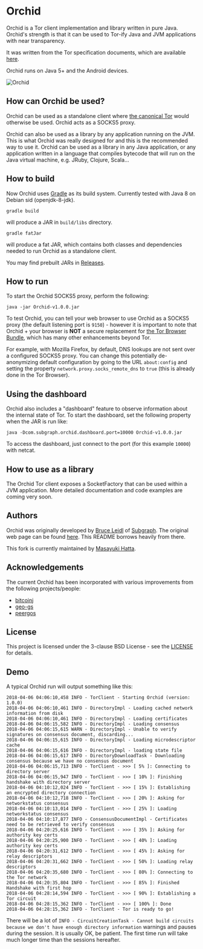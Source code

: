 Orchid
======

Orchid is a Tor client implementation and library written in pure Java.  Orchid's strength is that it can be used to Tor-ify Java and JVM applications with near transparency.

It was written from the Tor specification documents, which are available [here](https://www.torproject.org/docs/documentation.html.en#DesignDoc).

Orchid runs on Java 5+ and the Android devices.  

![Orchid](https://subgraph.com/img/orchidlogo1.png)

## How can Orchid be used?

Orchid can be used as a standalone client where [the canonical Tor](https://www.torproject.org/) would otherwise be used.  Orchid acts as a SOCKS5 proxy.

Orchid can also be used as a library by any application running on the JVM. This is what Orchid was really designed for and this is the recommended way to use it. Orchid can be used as a library in any Java application, or any application written in a language that compiles bytecode that will run on the Java virtual machine, e.g. JRuby, Clojure, Scala...

## How to build

Now Orchid uses [Gradle](https://gradle.org/) as its build system.  Currently tested with Java 8 on Debian sid (openjdk-8-jdk).

```
gradle build
```

will produce a JAR in `build/libs` directory.

```
gradle fatJar
```

will produce a fat JAR, which contains both classes and dependencies needed to run Orchid as a standalone client.

You may find prebuilt JARs in [Releases](https://github.com/mhatta/Orchid/releases).

## How to run

To start the Orchid SOCKS5 proxy, perform the following:

```
java -jar Orchid-v1.0.0.jar
```

To test Orchid, you can tell your web browser to use Orchid as a SOCKS5 proxy (the default listening port is `9150`) - however it is important to note that Orchid + your browser is **NOT** a secure replacement for [the Tor Browser Bundle](https://www.torproject.org/projects/torbrowser.htm), which has many other enhancements beyond Tor.

For example, with Mozilla Firefox, by default, DNS lookups are not sent over a configured SOCKS5 proxy. You can change this potentially de-anonymizing default configuration by going to the URL `about:config` and setting the property `network.proxy.socks_remote_dns` to `true` (this is already done in the Tor Browser).

## Using the dashboard

Orchid also includes a "dashboard" feature to observe information about the internal state of Tor. To start the dashboard, set the following property when the JAR is run like:

```
java -Dcom.subgraph.orchid.dashboard.port=10000 Orchid-v1.0.0.jar
```

To access the dashboard, just connect to the port (for this example `10000`) with netcat.

## How to use as a library

The Orchid Tor client exposes a SocketFactory that can be used within a JVM application. More detailed documentation and code examples are coming very soon.

## Authors

Orchid was originally developed by [Bruce Leidl](https://github.com/brl) of [Subgraph](https://subgraph.com/).  The original web page can be found [here](https://subgraph.com/orchid/).  This README borrows heavily from there.

This fork is currently maintained by [Masayuki Hatta](http://about.me/mhatta).

## Acknowledgements

The current Orchid has been incorporated with various improvements from the following projects/people:

* [bitcoinj](https://github.com/bitcoinj)
* [geo-gs](https://github.com/geo-gs)
* [peergos](https://github.com/peergos)

## License

This project is licensed under the 3-clause BSD License - see the [LICENSE](LICENSE) for details.

## Demo

A typical Orchid run will output something like this:


```
2018-04-06 04:06:10,458 INFO - TorClient - Starting Orchid (version: 1.0.0)
2018-04-06 04:06:10,461 INFO - DirectoryImpl - Loading cached network information from disk
2018-04-06 04:06:10,461 INFO - DirectoryImpl - Loading certificates
2018-04-06 04:06:15,582 INFO - DirectoryImpl - Loading consensus
2018-04-06 04:06:15,615 WARN - DirectoryImpl - Unable to verify signatures on consensus document, discarding...
2018-04-06 04:06:15,615 INFO - DirectoryImpl - Loading microdescriptor cache
2018-04-06 04:06:15,616 INFO - DirectoryImpl - loading state file
2018-04-06 04:06:15,617 INFO - DirectoryDownloadTask - Downloading consensus because we have no consensus document
2018-04-06 04:06:15,713 INFO - TorClient - >>> [ 5% ]: Connecting to directory server
2018-04-06 04:06:15,947 INFO - TorClient - >>> [ 10% ]: Finishing handshake with directory server
2018-04-06 04:10:12,024 INFO - TorClient - >>> [ 15% ]: Establishing an encrypted directory connection
2018-04-06 04:10:12,718 INFO - TorClient - >>> [ 20% ]: Asking for networkstatus consensus
2018-04-06 04:10:13,014 INFO - TorClient - >>> [ 25% ]: Loading networkstatus consensus
2018-04-06 04:10:17,877 INFO - ConsensusDocumentImpl - Certificates need to be retrieved to verify consensus
2018-04-06 04:20:25,616 INFO - TorClient - >>> [ 35% ]: Asking for authority key certs
2018-04-06 04:20:25,900 INFO - TorClient - >>> [ 40% ]: Loading authority key certs
2018-04-06 04:20:31,612 INFO - TorClient - >>> [ 45% ]: Asking for relay descriptors
2018-04-06 04:20:31,662 INFO - TorClient - >>> [ 50% ]: Loading relay descriptors
2018-04-06 04:20:35,680 INFO - TorClient - >>> [ 80% ]: Connecting to the Tor network
2018-04-06 04:20:35,804 INFO - TorClient - >>> [ 85% ]: Finished Handshake with first hop
2018-04-06 04:28:14,594 INFO - TorClient - >>> [ 90% ]: Establishing a Tor circuit
2018-04-06 04:28:15,362 INFO - TorClient - >>> [ 100% ]: Done
2018-04-06 04:28:15,362 INFO - TorClient - Tor is ready to go!
```

There will be a lot of `INFO - CircuitCreationTask - Cannot build circuits because we don't have enough directory information` warnings and pauses during the session.  It is usually OK, be patient.  The first time run will take much longer time than the sessions hereafter.
